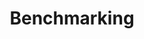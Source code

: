 ---
title: "Benchmarking"
linkTitle: "Benchmarking"
weight: 40
type: docs-root
notoc: true
menu:
  main:
    weight: 40
draft: false
---